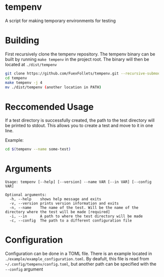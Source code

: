 # tempenv
A script for making temporary environments for testing

# Building
First recursively clone the tempenv repository. The tempenv binary can be built by running `make tempenv` in the project root. The binary will then be located at `./dist/tempenv`

```bash
git clone https://github.com/FuexFollets/tempenv.git --recursive-submodule
cd tempenv
make tempenv -j 4
mv ./dist/tempenv (another location in PATH)
```

# Reccomended Usage
If a test directory is successfully created, the path to the test directory will be printed to stdout. This allows you to create a test and move to it in one line.

Example:
```bash
cd $(tempenv --name some-test)
```

# Arguments
```
Usage: tempenv [--help] [--version] --name VAR [--in VAR] [--config VAR]

Optional arguments:
  -h, --help   	shows help message and exits 
  -v, --version	prints version information and exits 
  -n, --name   	The name of the test. Will be the name of the directory where the test will be made [required]
  -i, --in     	A path to where the test directory will be made 
  -c, --config 	The path to a different configuration file 
```

# Configuration
Configuration can be done in a TOML file. There is an example located in `./example/example_configuration.toml`. By deafult, this file is read from `~/.config/tempenv/config.toml`, but another path can be specified with the `--config` argument
